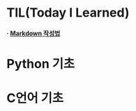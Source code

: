 TIL(Today I Learned) 
======================

#### · [Markdown 작성법](https://gist.github.com/ihoneymon/652be052a0727ad59601)
Python 기초
===========


C언어 기초
=========== 
